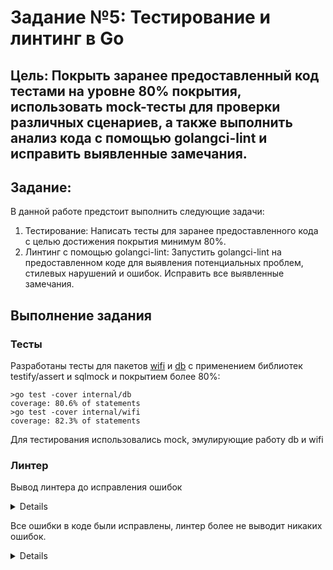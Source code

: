 # Задание №5: Тестирование и линтинг в Go

## Цель: Покрыть заранее предоставленный код тестами на уровне 80% покрытия, использовать mock-тесты для проверки различных сценариев, а также выполнить анализ кода с помощью golangci-lint и исправить выявленные замечания.

## Задание:
В данной работе предстоит выполнить следующие задачи:

1. Тестирование: Написать тесты для заранее предоставленного кода с целью достижения покрытия минимум 80%.
2. Линтинг с помощью golangci-lint: Запустить golangci-lint на предоставленном коде для выявления потенциальных проблем, стилевых нарушений и ошибок. Исправить все выявленные замечания.

## Выполнение задания
### Тесты
Разработаны тесты для пакетов [wifi](https://github.com/TheMightyOoze147/Go_dev_school/blob/main/pr5/internal/wifi/wi-fi_test.go) и [db](https://github.com/TheMightyOoze147/Go_dev_school/blob/main/pr5/internal/db/db_functions_test.go) с применением библиотек testify/assert и sqlmock и покрытием более 80%:
```console
>go test -cover internal/db
coverage: 80.6% of statements
>go test -cover internal/wifi
coverage: 82.3% of statements
```
Для тестирования использовались mock, эмулирующие работу db и wifi
### Линтер
Вывод линтера до исправления ошибок
<details>

        >golangci-lint run      
        level=warning msg="[linters_context] copyloopvar: this linter is disabled because the Go version (1.19) of your project is lower than Go 1.22"
        level=warning msg="[linters_context] intrange: this linter is disabled because the Go version (1.19) of your project is lower than Go 1.22"
        internal\db\db_functions.go:34:4: exitAfterDefer: log.Fatal will exit, and `defer rows.Close()` will not run (gocritic)
                                log.Fatal(err)
                                ^
        internal\db\db_functions.go:59:4: exitAfterDefer: log.Fatal will exit, and `defer rows.Close()` will not run (gocritic)
                                log.Fatal(err)
                                ^
        internal\db\db_functions.go:12:6: exported: type name will be used as db.DBService by other packages, and that stutters; consider calling this Service (revive)
        type DBService struct {
        ^
        internal\db\db_functions.go:25:15: error returned from interface method should be wrapped: sig: func (example_mock/internal/db.Database).Query(query string, args ...any) (*database/sql.Rows, error) (wrapcheck)
                        return nil, err
                                ^
        internal\db\db_functions.go:40:15: error returned from external package is unwrapped: sig: func (*database/sql.Rows).Err() error (wrapcheck)
                        return nil, err
                                ^
        internal\db\db_functions.go:43:16: error returned from interface method should be wrapped: sig: func (example_mock/internal/db.Database).Query(query string, args ...any) (*database/sql.Rows, error) (wrapcheck)
                return names, err
                        ^
        internal\db\db_functions.go:50:15: error returned from interface method should be wrapped: sig: func (example_mock/internal/db.Database).Query(query string, args ...any) (*database/sql.Rows, error) (wrapcheck)
                        return nil, err
                                ^
        internal\db\db_functions.go:65:15: error returned from external package is unwrapped: sig: func (*database/sql.Rows).Err() error (wrapcheck)
                        return nil, err
                                ^
        internal\db\db_functions.go:52:2: only one cuddle assignment allowed before defer statement (wsl)
                defer rows.Close()
                ^
        internal\db\db_functions.go:61:3: append only allowed to cuddle with appended value (wsl)
                        values = append(values, value)
                        ^
        internal\db\db_functions.go:36:3: append only allowed to cuddle with appended value (wsl)
                        names = append(names, name)
                        ^
        internal\db\db_functions.go:49:2: only one cuddle assignment allowed before if statement (wsl)
                if err != nil {
                ^
        internal\wifi\wi-fi.go:26:2: Consider pre-allocating `addrs` (prealloc)
                ^
        internal\wifi\wi-fi.go:40:2: Consider pre-allocating `name_list` (prealloc)
                var name_list []string
                ^
        internal\wifi\wi-fi.go:13:6: exported: type name will be used as wifi.WiFiService by other packages, and that stutters; consider calling this Service (revive)
        type WiFiService struct {
        ^
        internal\wifi\wi-fi.go:45:2: return with no blank line before (nlreturn)
                return name_list, nil
                ^
        internal\wifi\wi-fi.go:24:15: error returned from interface method should be wrapped: sig: func (example_mock/internal/wifi.WiFi).Interfaces() ([]*github.com/mdlayher/wifi.Interface, error) (wrapcheck)
                        return nil, err
                                ^
        internal\wifi\wi-fi.go:38:15: error returned from interface method should be wrapped: sig: func (example_mock/internal/wifi.WiFi).Interfaces() ([]*github.com/mdlayher/wifi.Interface, error) (wrapcheck)
                        return nil, err
                                ^
        cmd\wifi\main.go:15:3: return with no blank line before (nlreturn)
                        return
                        ^
        cmd\wifi\main.go:23:3: return with no blank line before (nlreturn)
                        return
                        ^
</details>

Все ошибки в коде были исправлены, линтер более не выводит никаких ошибок.
<details>
<pre>
P.S. После линтера тесты сломались
</pre>
<img src="https://media.tenor.com/5aF7np_zPEgAAAAe/pepe-why-pepe-the-frog.png" width="20%" height="20%"/>
</details>